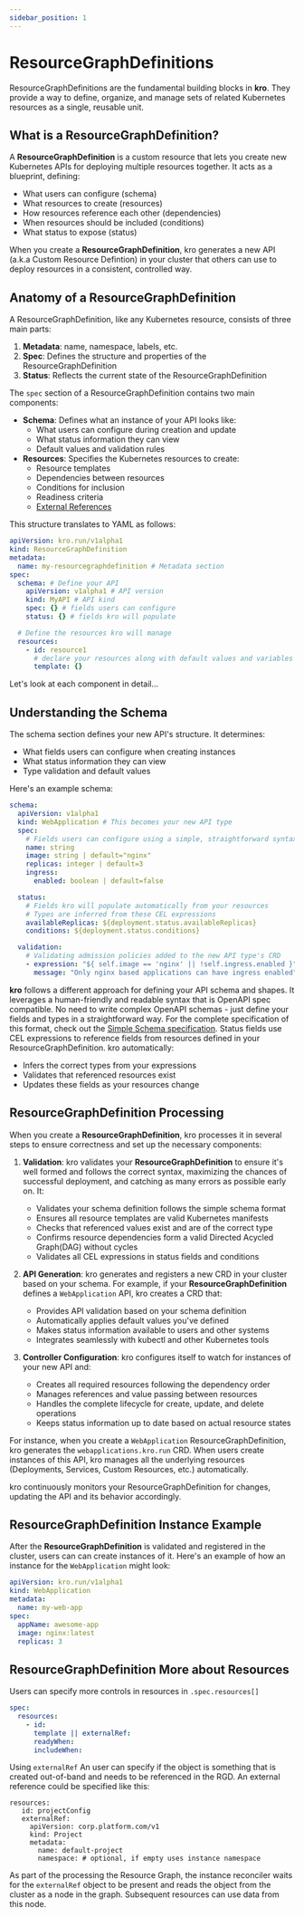 ```yaml
---
sidebar_position: 1
---
```


# ResourceGraphDefinitions

ResourceGraphDefinitions are the fundamental building blocks in **kro**. They provide a
way to define, organize, and manage sets of related Kubernetes resources as a
single, reusable unit.

## What is a ResourceGraphDefinition?

A **ResourceGraphDefinition** is a custom resource that lets you create new Kubernetes
APIs for deploying multiple resources together. It acts as a blueprint,
defining:

- What users can configure (schema)
- What resources to create (resources)
- How resources reference each other (dependencies)
- When resources should be included (conditions)
- What status to expose (status)

When you create a **ResourceGraphDefinition**, kro generates a new API (a.k.a Custom
Resource Defintion) in your cluster that others can use to deploy resources in a
consistent, controlled way.

## Anatomy of a ResourceGraphDefinition

A ResourceGraphDefinition, like any Kubernetes resource, consists of three main parts:

1. **Metadata**: name, namespace, labels, etc.
2. **Spec**: Defines the structure and properties of the ResourceGraphDefinition
3. **Status**: Reflects the current state of the ResourceGraphDefinition

The `spec` section of a ResourceGraphDefinition contains two main components:

- **Schema**: Defines what an instance of your API looks like:
  - What users can configure during creation and update
  - What status information they can view
  - Default values and validation rules
- **Resources**: Specifies the Kubernetes resources to create:
  - Resource templates
  - Dependencies between resources
  - Conditions for inclusion
  - Readiness criteria
  - [External References](#resourcegraphdefinition-more-about-resources)

This structure translates to YAML as follows:

```yaml
apiVersion: kro.run/v1alpha1
kind: ResourceGraphDefinition
metadata:
  name: my-resourcegraphdefinition # Metadata section
spec:
  schema: # Define your API
    apiVersion: v1alpha1 # API version
    kind: MyAPI # API kind
    spec: {} # fields users can configure
    status: {} # fields kro will populate

  # Define the resources kro will manage
  resources:
    - id: resource1
      # declare your resources along with default values and variables
      template: {}
```

Let's look at each component in detail...

## Understanding the Schema

The schema section defines your new API's structure. It determines:

- What fields users can configure when creating instances
- What status information they can view
- Type validation and default values

Here's an example schema:

```yaml
schema:
  apiVersion: v1alpha1
  kind: WebApplication # This becomes your new API type
  spec:
    # Fields users can configure using a simple, straightforward syntax
    name: string
    image: string | default="nginx"
    replicas: integer | default=3
    ingress:
      enabled: boolean | default=false

  status:
    # Fields kro will populate automatically from your resources
    # Types are inferred from these CEL expressions
    availableReplicas: ${deployment.status.availableReplicas}
    conditions: ${deployment.status.conditions}

  validation:
    # Validating admission policies added to the new API type's CRD
    - expression: "${ self.image == 'nginx' || !self.ingress.enabled }"
      message: "Only nginx based applications can have ingress enabled"
```

**kro** follows a different approach for defining your API schema and shapes. It
leverages a human-friendly and readable syntax that is OpenAPI spec compatible.
No need to write complex OpenAPI schemas - just define your fields and types in
a straightforward way. For the complete specification of this format, check out
the [Simple Schema specification](./10-simple-schema.md). Status fields use CEL
expressions to reference fields from resources defined in your ResourceGraphDefinition.
kro automatically:

- Infers the correct types from your expressions
- Validates that referenced resources exist
- Updates these fields as your resources change

## ResourceGraphDefinition Processing

When you create a **ResourceGraphDefinition**, kro processes it in several steps to ensure
correctness and set up the necessary components:

1. **Validation**: kro validates your **ResourceGraphDefinition** to ensure it's well
   formed and follows the correct syntax, maximizing the chances of successful
   deployment, and catching as many errors as possible early on. It:

   - Validates your schema definition follows the simple schema format
   - Ensures all resource templates are valid Kubernetes manifests
   - Checks that referenced values exist and are of the correct type
   - Confirms resource dependencies form a valid Directed Acycled Graph(DAG)
     without cycles
   - Validates all CEL expressions in status fields and conditions

2. **API Generation**: kro generates and registers a new CRD in your cluster
   based on your schema. For example, if your **ResourceGraphDefinition** defines a
   `WebApplication` API, kro creates a CRD that:

   - Provides API validation based on your schema definition
   - Automatically applies default values you've defined
   - Makes status information available to users and other systems
   - Integrates seamlessly with kubectl and other Kubernetes tools

3. **Controller Configuration**: kro configures itself to watch for instances of
   your new API and:

   - Creates all required resources following the dependency order
   - Manages references and value passing between resources
   - Handles the complete lifecycle for create, update, and delete operations
   - Keeps status information up to date based on actual resource states

For instance, when you create a `WebApplication` ResourceGraphDefinition, kro generates
the `webapplications.kro.run` CRD. When users create instances of this API, kro
manages all the underlying resources (Deployments, Services, Custom Resources,
etc.) automatically.

kro continuously monitors your ResourceGraphDefinition for changes, updating the API and
its behavior accordingly.

## ResourceGraphDefinition Instance Example

After the **ResourceGraphDefinition** is validated and registered in the cluster, users
can can create instances of it. Here's an example of how an instance for the
`WebApplication` might look:

```yaml title="my-web-app-instance.yaml"
apiVersion: kro.run/v1alpha1
kind: WebApplication
metadata:
  name: my-web-app
spec:
  appName: awesome-app
  image: nginx:latest
  replicas: 3
```

## ResourceGraphDefinition More about Resources

Users can specify more controls in resources in `.spec.resources[]` 

```yaml
spec:
  resources:
    - id:
      template || externalRef:
      readyWhen:
      includeWhen:
```

Using `externalRef` An user can specify if the object is something that is created out-of-band and needs to be referenced in the RGD.
An external reference could be specified like this:
```
resources:
   id: projectConfig
   externalRef:
     apiVersion: corp.platform.com/v1
     kind: Project
     metadata:
       name: default-project
       namespace: # optional, if empty uses instance namespace
```

As part of the processing the Resource Graph, the instance reconciler waits for the `externalRef` object to be present and reads the object from the cluster as a node in the graph. Subsequent resources can use data from this node.
